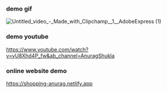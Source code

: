 ### demo gif 
![Untitled_video_-_Made_with_Clipchamp__1__AdobeExpress (1)](https://user-images.githubusercontent.com/97109151/202632904-cf116393-7164-4fbf-9373-aa479c355c23.gif)

### demo youtube
https://www.youtube.com/watch?v=yU8Xhd4P_fw&ab_channel=AnuragShukla

### online website demo 
https://shopping-anurag.netlify.app

